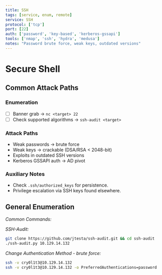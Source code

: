 ```yaml
---
title: SSH
tags: [service, enum, remote]
service: SSH
protocol: ['tcp']
port: [22]
auth: ['password', 'key-based', 'kerberos-gssapi']
tools: ['nmap', 'ssh', 'hydra', 'medusa']
notes: "Password brute force, weak keys, outdated versions"
---
```


# Secure Shell

## Common Attack Paths

### Enumeration
- [ ] Banner grab → `nc <target> 22`
- [ ] Check supported algorithms → `ssh-audit <target>`

### Attack Paths
- Weak passwords → brute force
- Weak keys → crackable (DSA/RSA < 2048-bit)
- Exploits in outdated SSH versions
- Kerberos GSSAPI auth → AD pivot

### Auxiliary Notes
- Check `.ssh/authorized_keys` for persistence.
- Privilege escalation via SSH keys found elsewhere.



## General Enumeration

*Common Commands:*

*SSH-Audit:*
 ```bash
git clone https://github.com/jtesta/ssh-audit.git && cd ssh-audit
./ssh-audit.py 10.129.14.132
 ```
*Change Authentication Method - brute force:*

```bash
ssh -v cry0l1t3@10.129.14.132
ssh -v cry0l1t3@10.129.14.132 -o PreferredAuthentications=password
```